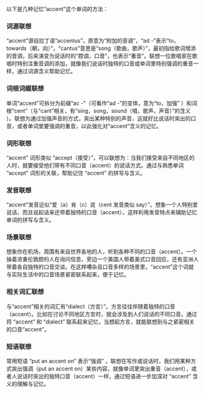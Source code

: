 以下是几种记忆“accent”这个单词的方法：

### 词源联想
“accent”源自拉丁语“accentus”，原意为“附加的音调”，“ad -”表示“to，towards（朝，向）”，“cantus”意思是“song（歌曲，歌声）”，最初指给歌词增添的音调，后来演变为说话时的“腔调，口音”，也表示“重音”。联想一位歌唱家在歌唱时特别注重音调的添加，就像我们说话时独特的口音或单词里特别强调的重音一样，通过词源含义帮助记忆。

### 词根词缀联想
单词“accent”可拆分为前缀“ac -”（可看作“ad -”的变体，意为“to，加强” ）和词根“cent”（与“cant”相关，有“sing，song，sound（唱，歌声，声音）”的含义 ）。联想为通过加强声音的方式，突出某种特别的声音，这就好比说话时突出的口音，或者单词里要强调的重音，以此强化对“accent”含义的记忆。

### 词形联想
“accent” 词形类似 “accept（接受）”，可以联想为：当我们接受来自不同地区的人时，就要接受他们带有不同口音（accent）的说话方式。通过与熟悉单词 “accept” 词形的关联，帮助记住 “accent” 的拼写与含义。

### 发音联想
“accent”发音近似“爱（a）肯（c）说（cent 发音类似 say）”。想象一个人特别爱说话，而且说起话来还带着独特的口音（accent），这样利用发音特点来辅助记忆单词的拼写与含义。

### 场景联想
想象你在机场，周围有来自世界各地的人，听到各种不同的口音（accent）。一个操着浓重伦敦腔的人在询问信息，旁边一个美国人带着美式口音回应，还有亚洲人带着各自独特的口音交谈。在这样嘈杂且口音多样的场景里，“accent”这个词就与实际生活中的口音场景紧密联系起来，便于记忆。

### 相关词汇联想
与“accent”相关的词汇有“dialect（方言）”。方言往往伴随着独特的口音（accent）。比如在讨论不同地区方言时，就会涉及到人们说话的不同口音。通过将 “accent” 和 “dialect” 联系起来记忆，当想起方言，就能联想到与之紧密相关的口音“accent”。

### 短语联想
常用短语 “put an accent on” 表示“强调” ，联想在写作或说话时，我们用某种方式突出强调（put an accent on）某些内容，就像单词里突出重音（accent），或者人说话时突出的独特口音（accent）一样，通过短语进一步加深对 “accent” 含义的理解与记忆。 